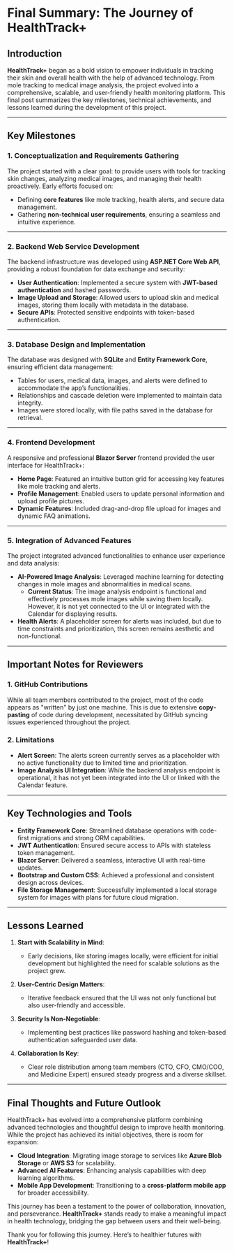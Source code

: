 # Final Summary: The Journey of HealthTrack+

## Introduction

**HealthTrack+** began as a bold vision to empower individuals in tracking their skin and overall health with the help of advanced technology. From mole tracking to medical image analysis, the project evolved into a comprehensive, scalable, and user-friendly health monitoring platform. This final post summarizes the key milestones, technical achievements, and lessons learned during the development of this project.

---

## Key Milestones

### 1. **Conceptualization and Requirements Gathering**
The project started with a clear goal: to provide users with tools for tracking skin changes, analyzing medical images, and managing their health proactively. Early efforts focused on:
- Defining **core features** like mole tracking, health alerts, and secure data management.
- Gathering **non-technical user requirements**, ensuring a seamless and intuitive experience.

---

### 2. **Backend Web Service Development**
The backend infrastructure was developed using **ASP.NET Core Web API**, providing a robust foundation for data exchange and security:
- **User Authentication**: Implemented a secure system with **JWT-based authentication** and hashed passwords.
- **Image Upload and Storage**: Allowed users to upload skin and medical images, storing them locally with metadata in the database.
- **Secure APIs**: Protected sensitive endpoints with token-based authentication.

---

### 3. **Database Design and Implementation**
The database was designed with **SQLite** and **Entity Framework Core**, ensuring efficient data management:
- Tables for users, medical data, images, and alerts were defined to accommodate the app’s functionalities.
- Relationships and cascade deletion were implemented to maintain data integrity.
- Images were stored locally, with file paths saved in the database for retrieval.

---

### 4. **Frontend Development**
A responsive and professional **Blazor Server** frontend provided the user interface for HealthTrack+:
- **Home Page**: Featured an intuitive button grid for accessing key features like mole tracking and alerts.
- **Profile Management**: Enabled users to update personal information and upload profile pictures.
- **Dynamic Features**: Included drag-and-drop file upload for images and dynamic FAQ animations.

---

### 5. **Integration of Advanced Features**
The project integrated advanced functionalities to enhance user experience and data analysis:
- **AI-Powered Image Analysis**: Leveraged machine learning for detecting changes in mole images and abnormalities in medical scans. 
  - **Current Status**: The image analysis endpoint is functional and effectively processes mole images while saving them locally. However, it is not yet connected to the UI or integrated with the Calendar for displaying results.
- **Health Alerts**: A placeholder screen for alerts was included, but due to time constraints and prioritization, this screen remains aesthetic and non-functional.

---

## Important Notes for Reviewers

### 1. GitHub Contributions
While all team members contributed to the project, most of the code appears as "written" by just one machine. This is due to extensive **copy-pasting** of code during development, necessitated by GitHub syncing issues experienced throughout the project.

### 2. Limitations
- **Alert Screen**: The alerts screen currently serves as a placeholder with no active functionality due to limited time and prioritization.
- **Image Analysis UI Integration**: While the backend analysis endpoint is operational, it has not yet been integrated into the UI or linked with the Calendar feature.

---

## Key Technologies and Tools

- **Entity Framework Core**: Streamlined database operations with code-first migrations and strong ORM capabilities.
- **JWT Authentication**: Ensured secure access to APIs with stateless token management.
- **Blazor Server**: Delivered a seamless, interactive UI with real-time updates.
- **Bootstrap and Custom CSS**: Achieved a professional and consistent design across devices.
- **File Storage Management**: Successfully implemented a local storage system for images with plans for future cloud migration.

---

## Lessons Learned

1. **Start with Scalability in Mind**:
   - Early decisions, like storing images locally, were efficient for initial development but highlighted the need for scalable solutions as the project grew.

2. **User-Centric Design Matters**:
   - Iterative feedback ensured that the UI was not only functional but also user-friendly and accessible.

3. **Security Is Non-Negotiable**:
   - Implementing best practices like password hashing and token-based authentication safeguarded user data.

4. **Collaboration Is Key**:
   - Clear role distribution among team members (CTO, CFO, CMO/COO, and Medicine Expert) ensured steady progress and a diverse skillset.

---

## Final Thoughts and Future Outlook

HealthTrack+ has evolved into a comprehensive platform combining advanced technologies and thoughtful design to improve health monitoring. While the project has achieved its initial objectives, there is room for expansion:
- **Cloud Integration**: Migrating image storage to services like **Azure Blob Storage** or **AWS S3** for scalability.
- **Advanced AI Features**: Enhancing analysis capabilities with deep learning algorithms.
- **Mobile App Development**: Transitioning to a **cross-platform mobile app** for broader accessibility.

This journey has been a testament to the power of collaboration, innovation, and perseverance. **HealthTrack+** stands ready to make a meaningful impact in health technology, bridging the gap between users and their well-being.

Thank you for following this journey. Here’s to healthier futures with **HealthTrack+**!
